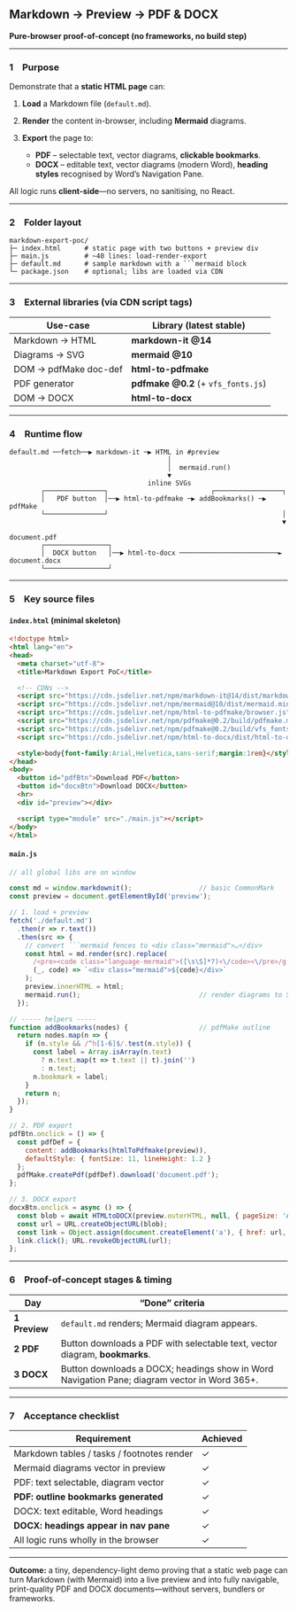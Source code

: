 ## Markdown → Preview → PDF & DOCX

**Pure-browser proof-of-concept (no frameworks, no build step)**

---

### 1 Purpose

Demonstrate that a **static HTML page** can:

1. **Load** a Markdown file (`default.md`).
2. **Render** the content in-browser, including **Mermaid** diagrams.
3. **Export** the page to:

   * **PDF** – selectable text, vector diagrams, **clickable bookmarks**.
   * **DOCX** – editable text, vector diagrams (modern Word), **heading styles** recognised by Word’s Navigation Pane.

All logic runs **client-side**—no servers, no sanitising, no React.

---

### 2 Folder layout

````
markdown-export-poc/
├─ index.html      # static page with two buttons + preview div
├─ main.js         # ~40 lines: load-render-export
├─ default.md      # sample markdown with a ```mermaid block
└─ package.json    # optional; libs are loaded via CDN
````

---

### 3 External libraries (via CDN script tags)

| Use-case              | Library (latest stable)             |
| --------------------- | ----------------------------------- |
| Markdown → HTML       | **markdown-it @14**                 |
| Diagrams → SVG        | **mermaid @10**                     |
| DOM → pdfMake doc-def | **html-to-pdfmake**                 |
| PDF generator         | **pdfmake @0.2** (+ `vfs_fonts.js`) |
| DOM → DOCX            | **html-to-docx**                    |

---

### 4 Runtime flow

```
default.md ──fetch──▶ markdown-it ─▶ HTML in #preview
                                        │
                                        │  mermaid.run()
                                        ▼
                                   inline SVGs
        ┌───────────────┐                          ┌─────────────────┐
        │   PDF button  │──▶ html-to-pdfmake ─▶ addBookmarks() ─▶ pdfMake
        └───────────────┘                                            │
                                                                     ▼
                                                               document.pdf
        ┌────────────────┐
        │  DOCX button   │──▶ html-to-docx ─────────────────────────► document.docx
        └────────────────┘
```

---

### 5 Key source files

#### `index.html` (minimal skeleton)

```html
<!doctype html>
<html lang="en">
<head>
  <meta charset="utf-8">
  <title>Markdown Export PoC</title>

  <!-- CDNs -->
  <script src="https://cdn.jsdelivr.net/npm/markdown-it@14/dist/markdown-it.min.js"></script>
  <script src="https://cdn.jsdelivr.net/npm/mermaid@10/dist/mermaid.min.js"></script>
  <script src="https://cdn.jsdelivr.net/npm/html-to-pdfmake/browser.js"></script>
  <script src="https://cdn.jsdelivr.net/npm/pdfmake@0.2/build/pdfmake.min.js"></script>
  <script src="https://cdn.jsdelivr.net/npm/pdfmake@0.2/build/vfs_fonts.js"></script>
  <script src="https://cdn.jsdelivr.net/npm/html-to-docx/dist/html-to-docx.js"></script>

  <style>body{font-family:Arial,Helvetica,sans-serif;margin:1rem}</style>
</head>
<body>
  <button id="pdfBtn">Download PDF</button>
  <button id="docxBtn">Download DOCX</button>
  <hr>
  <div id="preview"></div>

  <script type="module" src="./main.js"></script>
</body>
</html>
```

#### `main.js`

````js
// all global libs are on window

const md = window.markdownit();                 // basic CommonMark
const preview = document.getElementById('preview');

// 1. load + preview
fetch('./default.md')
  .then(r => r.text())
  .then(src => {
    // convert ```mermaid fences to <div class="mermaid">…</div>
    const html = md.render(src).replace(
      /<pre><code class="language-mermaid">([\s\S]*?)<\/code><\/pre>/g,
      (_, code) => `<div class="mermaid">${code}</div>`
    );
    preview.innerHTML = html;
    mermaid.run();                              // render diagrams to SVG
  });

// ----- helpers -----
function addBookmarks(nodes) {                  // pdfMake outline
  return nodes.map(n => {
    if (n.style && /^h[1-6]$/.test(n.style)) {
      const label = Array.isArray(n.text)
        ? n.text.map(t => t.text || t).join('')
        : n.text;
      n.bookmark = label;
    }
    return n;
  });
}

// 2. PDF export
pdfBtn.onclick = () => {
  const pdfDef = {
    content: addBookmarks(htmlToPdfmake(preview)),
    defaultStyle: { fontSize: 11, lineHeight: 1.2 }
  };
  pdfMake.createPdf(pdfDef).download('document.pdf');
};

// 3. DOCX export
docxBtn.onclick = async () => {
  const blob = await HTMLtoDOCX(preview.outerHTML, null, { pageSize: 'A4' });
  const url = URL.createObjectURL(blob);
  const link = Object.assign(document.createElement('a'), { href: url, download: 'document.docx' });
  link.click(); URL.revokeObjectURL(url);
};
````

---

### 6 Proof-of-concept stages & timing

| Day           | “Done” criteria                                                                              |
| ------------- | -------------------------------------------------------------------------------------------- |
| **1 Preview** | `default.md` renders; Mermaid diagram appears.                                               |
| **2 PDF**     | Button downloads a PDF with selectable text, vector diagram, **bookmarks**.                  |
| **3 DOCX**    | Button downloads a DOCX; headings show in Word Navigation Pane; diagram vector in Word 365+. |

---

### 7 Acceptance checklist

| Requirement                                | Achieved |
| ------------------------------------------ | -------- |
| Markdown tables / tasks / footnotes render | ✓        |
| Mermaid diagrams vector in preview         | ✓        |
| PDF: text selectable, diagram vector       | ✓        |
| **PDF: outline bookmarks generated**       | ✓        |
| DOCX: text editable, Word headings         | ✓        |
| **DOCX: headings appear in nav pane**      | ✓        |
| All logic runs wholly in the browser       | ✓        |

---

**Outcome:** a tiny, dependency-light demo proving that a static web page can turn Markdown (with Mermaid) into a live preview and into fully navigable, print-quality PDF and DOCX documents—without servers, bundlers or frameworks.
